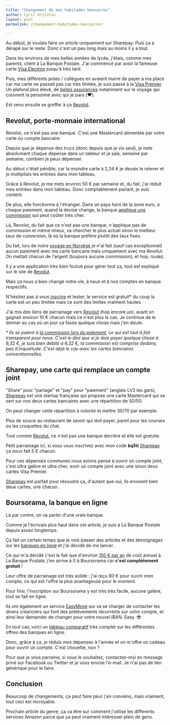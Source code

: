 ```yaml
---
title: "Changement de mes habitudes bancaires"
author: Cyril Krylatov
layout: post
permalink: /changement-habitudes-bancaires/

---
```


Au début, je voulais faire un article uniquement sur Sharepay. Puis ça a dérapé sur le reste. Donc c'est un peu long mais au moins il y a tout.

<!--more-->

Dans les environs de mes belles années de lycée, j'étais, comme mes parents, client à La Banque Postale. J'ai commencé par avoir la fameuse carte [Visa Electron](https://www.visa.fr/je-suis-particulier/ma-carte-visa/visa-electron) jusqu'à très tard.

Puis, mes différents potes / collègues en avaient marre de payer à ma place car ma carte ne passait pas car très limitée, je suis passé à la [Visa Premier](https://www.visa.fr/je-suis-particulier/ma-carte-visa/visa-premier/avantages/). Un plafond plus élevé, de [belles assurances](https://www.visa.fr/je-suis-particulier/ma-carte-visa/visa-premier/assurances-assistance) notamment sur le voyage qui couvrent la personne avec qui je pars (❤️).

Est venu ensuite se greffer à ça [Revolut](https://revolut.com/r/krylathrg).

## Revolut, porte-monnaie international

Revolut, ce n'est pas une banque. C'est une Mastercard alimentée par votre carte ou compte bancaire.

Depuis que je dépense des trucs (donc depuis que je vis seul), je note absolument chaque dépense dans un tableur et je sais, semaine par semaine, combien je peux dépenser.

Au début c'était pénible, car la moindre carte à 2,34 € je devais le relever et je multipliais les entrées dans mon tableau.

Grâce à Revolut, je me mets environ 50 € par semaine et, du fait, j'ai réduit mes entrées dans mon tableau. Donc comptablement parlant, je suis content.

De plus, elle fonctionne à l'étranger. Dans un pays hors de la zone euro, à chaque paiement, quand la devise change, la banque [applique une commission](http://www.radins.com/dossiers/banque/changer-ses-devises-gare-aux-commissions,455.html) qui peut coûter très cher.

Là, Revolut, du fait que ce n'est pas une banque, n'applique pas de commission et même mieux, va chercher le plus actuel sinon le meilleur taux de conversion, là où la banque préfère plutôt des taux fixes.

Du fait, lors de notre [voyage en Norvège](http://blog.cyrilou.me/voyage-norvege/) je n'ai fait (sauf cas exceptionnel) aucun paiement avec ma carte bancaire mais uniquement avec ma Revolut. On mettait chacun de l'argent (toujours aucune commission), et hop, roulez.

Il y a une application très bien foutue pour gérer tout ça, tout est expliqué sur le site de [Revolut](https://revolut.com/r/krylathrg).

Mais ça nous a bien changé notre vie, à nous et à nos comptes en banque respectifs.

N'hésitez pas à vous [inscrire](https://revolut.com/r/krylathrg) et tester, le service est gratuit* du coup la carte est un peu limitée mais ce sont des limites vraiment hautes.

J'ai mis des liens de parrainage vers [Revolut](https://revolut.com/r/krylathrg) (hop encore un), avant on gagnait environ 10 € chacun mais ce n'est plus le cas. Je continue de le donner au cas où un jour ça fasse quelque chose mais j'en doute.

_* Ils se paient à [la commission lors du paiement](http://www.mastercard.com/fr/particuliers/faq-tarification.html), ce qui est tout à fait transparent pour nous. C'est-à-dire que si je dois payer quelque chose à 6,32 €, je suis bien débité à 6,32 €, la commission est comprise dedans, pas d'inquiétude. C'est déjà le cas avec les cartes bancaires conventionnelles._

## Sharepay, une carte qui remplace un compte joint 

"Share" pour "partage" et "pay" pour "paiement" (anglais LV2 les gars), [Sharepay](https://www.sharepay.fr/) est une startup française qui propose une carte Mastercard qui se sert sur nos deux cartes bancaires avec une répartition de 50/50.

On peut changer cette répartition à volonté et mettre 30/70 par exemple.

Plus de soucis au restaurant de savoir qui doit payer, pareil pour les courses ou les croquettes du chat.

Tout comme [Revolut](https://revolut.com/r/krylathrg), ce n'est pas une banque derrière et elle est gratuite.

Petit parrainage ici, si vous vous inscrivez avec mon code __kq5ti__ [Sharepay](https://www.sharepay.fr/) ça nous fait 5 € chacun.

Pour ces dépenses communes nous avions pensé à ouvrir un compte joint, c'est ultra galère et ultra cher, avoir un compte joint avec une sinon deux cartes Visa Premier.

[Sharepay](https://www.sharepay.fr/) est parfait pour résoudre ça, d'autant que oui, ils envoient bien deux cartes, une chacun.

## Boursorama, la banque en ligne

Là par contre, on va parler d'une vraie banque.

Comme je l'écrivais plus haut dans cet article, je suis à La Banque Postale depuis assez longtemps.

Ça fait un certain temps que je vois passer des articles et des témoignages sur les [banques en ligne](http://www.banques-en-ligne.fr/) et j'ai décidé de me lancer.

Ce qui m'a décidé c'est le fait que d'environ [150 € par an](http://www.cbanque.com/tarif-bancaire/banques-moins-cheres.php) de coût annuel à La Banque Postale, j'en arrive à 0 à Boursorama car __c'est complètement gratuit__ !

Leur offre de parrainage est très solide : j'ai reçu 80 € pour ouvrir mon compte, ce qui est l'offre la plus avantageuse pour le moment.

Pour finir, l'inscription sur Boursorama y est très très facile, aucune galère, tout se fait en ligne.

Ils ont également un service [EasyMove](http://www.boursorama.com/actualites/changer-de-banque-peut-on-eviter-le-casse-tete-886619b8d8b74e7d0c1d6c915513d17e) qui va se charger de contacter les divers créanciers qui font des prélèvements récurrents sur votre compte, et ainsi leur demander de changer pour votre nouvel IBAN. Easy. 😎

En tout cas, voici un [tableau comparatif](http://img4.hostingpics.net/pics/694335BEL1902.png) très complet sur les différentes offres des banques en ligne.

Donc, grâce à ça, je réduis mes dépenses à l'année et on m'offre un cadeau pour ouvrir un compte. C'est chouette, non ?

Pour que je vous parraine, si vous le souhaitez, contactez-moi en message privé sur Facebook ou Twitter et je vous envoie l'e-mail. Je n'ai pas de lien générique pour le faire.

## Conclusion

Beaucoup de changements, ça peut faire peur j'en conviens, mais vraiment, tout ceci est incroyable.

Prochain article du genre, ça va être sur comment j'utilise les différents services Amazon parce que ça peut vraiment intéresser plein de gens. 
